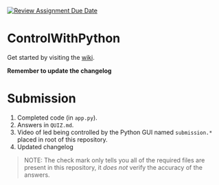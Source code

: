 [![Review Assignment Due Date](https://classroom.github.com/assets/deadline-readme-button-24ddc0f5d75046c5622901739e7c5dd533143b0c8e959d652212380cedb1ea36.svg)](https://classroom.github.com/a/ngjBWg8z)
# ControlWithPython

Get started by visiting the [wiki](https://github.com/ECE-196/ControlWithPython/wiki).

**Remember to update the changelog**

# Submission

1. Completed code (in `app.py`).
1. Answers in `QUIZ.md`.
1. Video of led being controlled by the Python GUI named `submission.*` placed in root of this repository.
1. Updated changelog

> NOTE: The check mark only tells you all of the required files are present in this repository, it _does not_ verify the accuracy of the answers.
